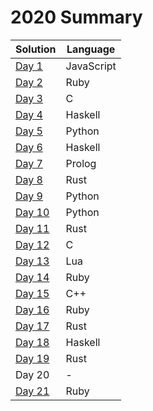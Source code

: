 # 2020 Summary

| Solution                     | Language                  |
| ---------------------------- | ------------------------- |
| [Day 1](../2020/day_01.js)    | JavaScript                |
| [Day 2](../2020/day_02.rb)    | Ruby                      |
| [Day 3](../2020/day_03.c)     | C                         |
| [Day 4](../2020/day_04.hs)    | Haskell                   |
| [Day 5](../2020/day_05.py)    | Python                    |
| [Day 6](../2020/day_06.hs)    | Haskell                   |
| [Day 7](../2020/day_07.pl)    | Prolog                    |
| [Day 8](../2020/day_08.rs)    | Rust                      |
| [Day 9](../2020/day_09.py)    | Python                    |
| [Day 10](../2020/day_10.py)   | Python                    |
| [Day 11](../2020/day_11.rs)   | Rust                      |
| [Day 12](../2020/day_12.c)    | C                         |
| [Day 13](../2020/day_13.lua)  | Lua                       |
| [Day 14](../2020/day_14.rb)   | Ruby                      |
| [Day 15](../2020/day_15.cpp)  | C++                       |
| [Day 16](../2020/day_16.rb)   | Ruby                      |
| [Day 17](../2020/day_17.rs)   | Rust                      |
| [Day 18](../2020/day_18.hs)   | Haskell                   |
| [Day 19](../2020/day_19.rs)   | Rust                      |
| Day 20                        | -                         |
| [Day 21](../2020/day_21.rb)   | Ruby                      |
